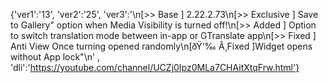 {'ver1':'13', 'ver2':'25', 'ver3':'\n[>> Base ] 2.22.2.73\n[>> Exclusive ] Save to Gallery" option when Media Visibility is turned off!\n[>> Added ] Option to switch translation mode between in-app or GTranslate app\n[>> Fixed ] Anti View Once turning opened randomly\n[ðŸ‘‰ Â¸Fixed ]Widget opens without App lock"\n' , 'dli':'https://youtube.com/channel/UCZj0Ipz0MLa7CHAitXtqFrw.html'}
